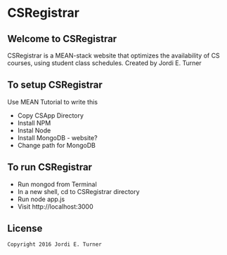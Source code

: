 # CSRegistrar

## Welcome to CSRegistrar

CSRegistrar is a MEAN-stack website that optimizes the availability of CS courses, using student class schedules.
Created by Jordi E. Turner

## To setup CSRegistrar

Use MEAN Tutorial to write this

 - Copy CSApp Directory
 - Install NPM
 - Instal Node
 - Install MongoDB - website?
 - Change path for MongoDB

## To run CSRegistrar  

 - Run mongod from Terminal 
 - In a new shell, cd to CSRegistrar directory
 - Run node app.js
 - Visit http://localhost:3000

## License

    Copyright 2016 Jordi E. Turner
